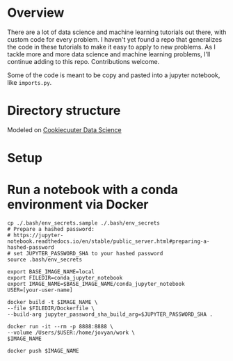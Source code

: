 # Overview
There are a lot of data science and machine learning tutorials out there, with custom code for every problem. I haven't
yet found a repo that generalizes the code in these tutorials to make it easy to apply to new problems. As I tackle
more and more data science and machine learning problems, I'll continue adding to this repo. Contributions welcome.

Some of the code is meant to be copy and pasted into a jupyter notebook, like `imports.py`.

# Directory structure
Modeled on [Cookiecuuter Data Science](https://drivendata.github.io/cookiecutter-data-science/#directory-structure)

# Setup
# Run a notebook with a conda environment via Docker
```
cp ./.bash/env_secrets.sample ./.bash/env_secrets
# Prepare a hashed password:
# https://jupyter-notebook.readthedocs.io/en/stable/public_server.html#preparing-a-hashed-password
# set JUPYTER_PASSWORD_SHA to your hashed password
source .bash/env_secrets

export BASE_IMAGE_NAME=local
export FILEDIR=conda_jupyter_notebook
export IMAGE_NAME=$BASE_IMAGE_NAME/conda_jupyter_notebook
USER=[your-user-name]

docker build -t $IMAGE_NAME \
--file $FILEDIR/Dockerfile \
--build-arg jupyter_password_sha_build_arg=$JUPYTER_PASSWORD_SHA .

docker run -it --rm -p 8888:8888 \
--volume /Users/$USER:/home/jovyan/work \
$IMAGE_NAME

docker push $IMAGE_NAME
```
